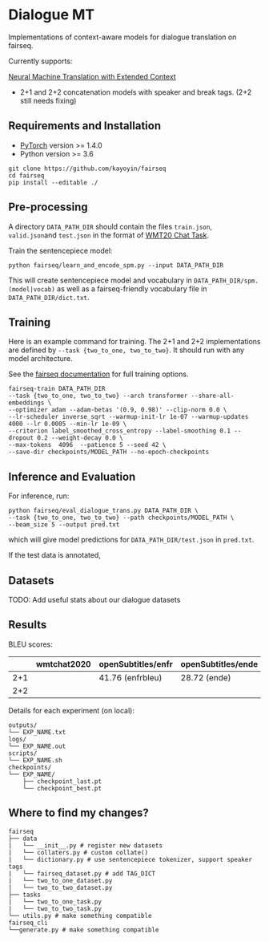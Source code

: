 # Dialogue MT

Implementations of context-aware models for dialogue translation on fairseq.

Currently supports:

<a href="https://arxiv.org/pdf/1708.05943.pdf"> Neural Machine Translation with Extended Context</a>

* 2+1 and 2+2 concatenation models with speaker and break tags. (2+2 still needs fixing)

## Requirements and Installation

* [PyTorch](http://pytorch.org/) version >= 1.4.0
* Python version >= 3.6

```shell
git clone https://github.com/kayoyin/fairseq
cd fairseq
pip install --editable ./
```

## Pre-processing

A directory `DATA_PATH_DIR` should contain the files `train.json`, `valid.json`and `test.json` in the format of [WMT20 Chat Task](http://www.statmt.org/wmt20/chat-task.html).

Train the sentencepiece model:

```shell
python fairseq/learn_and_encode_spm.py --input DATA_PATH_DIR
```

This will create sentencepiece model and vocabulary in `DATA_PATH_DIR/spm.(model|vocab)` as well as a fairseq-friendly vocabulary file in `DATA_PATH_DIR/dict.txt`.

## Training

Here is an example command for training. The 2+1 and 2+2 implementations are defined by `--task {two_to_one, two_to_two}`. It should run with any model architecture.

See the [fairseq documentation](https://fairseq.readthedocs.io/en/latest/command_line_tools.html#fairseq-train) for full training options.

```shell
fairseq-train DATA_PATH_DIR
--task {two_to_one, two_to_two} --arch transformer --share-all-embeddings \
--optimizer adam --adam-betas '(0.9, 0.98)' --clip-norm 0.0 \
--lr-scheduler inverse_sqrt --warmup-init-lr 1e-07 --warmup-updates 4000 --lr 0.0005 --min-lr 1e-09 \
--criterion label_smoothed_cross_entropy --label-smoothing 0.1 --dropout 0.2 --weight-decay 0.0 \
--max-tokens  4096  --patience 5 --seed 42 \
--save-dir checkpoints/MODEL_PATH --no-epoch-checkpoints
```

## Inference and Evaluation

For inference, run:

```shell
python fairseq/eval_dialogue_trans.py DATA_PATH_DIR \
--task {two_to_one, two_to_two} --path checkpoints/MODEL_PATH \
--beam_size 5 --output pred.txt
```

which will give model predictions for `DATA_PATH_DIR/test.json` in `pred.txt`.

If the test data is annotated,

## Datasets

TODO: Add useful stats about our dialogue datasets

## Results

BLEU scores:

|   | wmtchat2020 | openSubtitles/enfr | openSubtitles/ende | openSubtitles/enru |
| - | - | - | - | - |
| 2+1 |   | 41.76 (enfrbleu) | 28.72 (ende) | 20.08 (enru) |
| 2+2 |   |   |   | |

Details for each experiment (on local):

```shell
outputs/
└── EXP_NAME.txt
logs/
└── EXP_NAME.out
scripts/
└── EXP_NAME.sh
checkpoints/
└── EXP_NAME/
    ├── checkpoint_last.pt
    └── checkpoint_best.pt
```

## Where to find my changes?

```shell
fairseq
├── data
|   └── __init__.py # register new datasets
|   └── collaters.py # custom collate()
|   └── dictionary.py # use sentencepiece tokenizer, support speaker tags
|   └── fairseq_dataset.py # add TAG_DICT
|   └── two_to_one_dataset.py 
|   └── two_to_two_dataset.py
├── tasks
|   └── two_to_one_task.py 
|   └── two_to_two_task.py 
└── utils.py # make something compatible
fairseq_cli
└──generate.py # make something compatible
```

